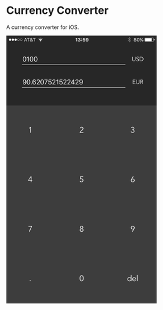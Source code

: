 # Currency Converter
A currency converter for iOS.

<img src="https://raw.githubusercontent.com/xaanimus/CurrencyConverter/master/assets/screenshot_iOS.PNG" width="400">
